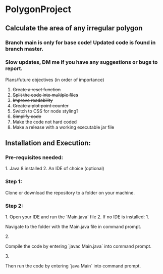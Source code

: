 # PolygonProject
<h2> Calculate the area of any irregular polygon </h2>

<h3> Branch main is only for base code! Updated code is found in branch master. </h3>

<h3> Slow updates, DM me if you have any suggestions or bugs to report. </h3>

Plans/future objectives (in order of importance)
1. ~~Create a reset function~~
2. ~~Split the code into multiple files~~
3. ~~Improve readability~~
4. ~~Create a plot point counter~~
5. Switch to CSS for node styling?
6. ~~Simplify code~~
7. Make the code not hard coded
8. Make a release with a working executable jar file

<h2>Installation and Execution:</h2>
<h3>Pre-requisites needed:</h3>
1. Java 8 installed
2. An IDE of choice (optional)

<h3>Step 1:</h3>
Clone or download the repository to a folder on your machine.

<h3>Step 2:</h3>
1. Open your IDE and run the `Main.java` file 
2. If no IDE is installed:
   1. <p>Navigate to the folder with the Main.java file in command prompt.</p>
   2. <p>Compile the code by entering `javac Main.java` into command prompt.</p>
   3. <p>Then run the code by entering `java Main` into command prompt.</p>
